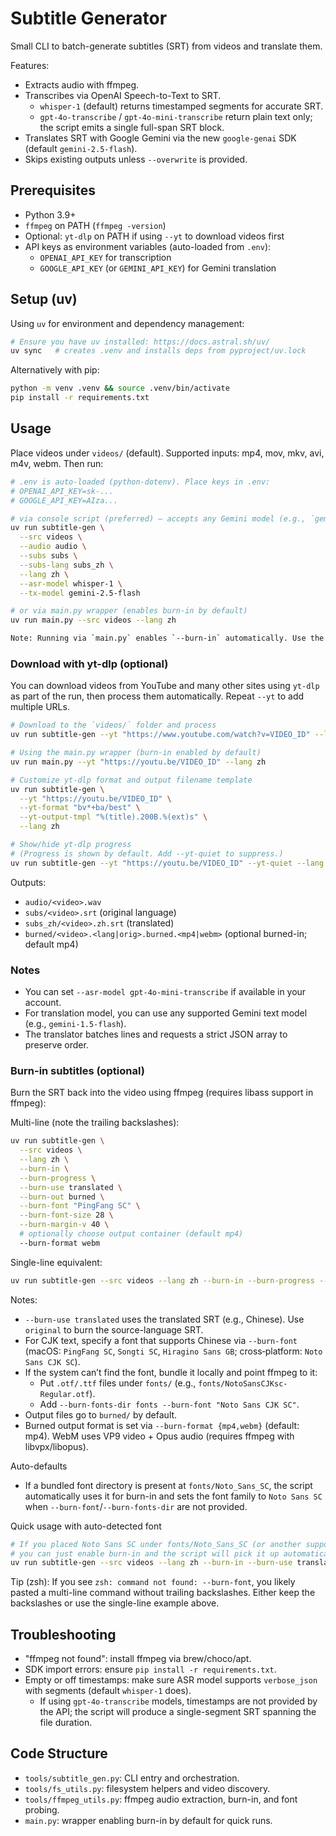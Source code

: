 # Subtitle Generator

Small CLI to batch-generate subtitles (SRT) from videos and translate them.

Features:
- Extracts audio with ffmpeg.
- Transcribes via OpenAI Speech-to-Text to SRT.
  - `whisper-1` (default) returns timestamped segments for accurate SRT.
  - `gpt-4o-transcribe` / `gpt-4o-mini-transcribe` return plain text only; the script emits a single full-span SRT block.
- Translates SRT with Google Gemini via the new `google-genai` SDK (default `gemini-2.5-flash`).
- Skips existing outputs unless `--overwrite` is provided.

## Prerequisites

- Python 3.9+
- `ffmpeg` on PATH (`ffmpeg -version`)
- Optional: `yt-dlp` on PATH if using `--yt` to download videos first
- API keys as environment variables (auto-loaded from `.env`):
  - `OPENAI_API_KEY` for transcription
  - `GOOGLE_API_KEY` (or `GEMINI_API_KEY`) for Gemini translation

## Setup (uv)

Using `uv` for environment and dependency management:

```bash
# Ensure you have uv installed: https://docs.astral.sh/uv/
uv sync   # creates .venv and installs deps from pyproject/uv.lock
```

Alternatively with pip:

```bash
python -m venv .venv && source .venv/bin/activate
pip install -r requirements.txt
```

## Usage

Place videos under `videos/` (default). Supported inputs: mp4, mov, mkv, avi, m4v, webm. Then run:

```bash
# .env is auto-loaded (python-dotenv). Place keys in .env:
# OPENAI_API_KEY=sk-...
# GOOGLE_API_KEY=AIza...

# via console script (preferred) — accepts any Gemini model (e.g., `gemini-2.5-flash`, `gemini-1.5-flash`, etc.)
uv run subtitle-gen \
  --src videos \
  --audio audio \
  --subs subs \
  --subs-lang subs_zh \
  --lang zh \
  --asr-model whisper-1 \
  --tx-model gemini-2.5-flash

# or via main.py wrapper (enables burn-in by default)
uv run main.py --src videos --lang zh

Note: Running via `main.py` enables `--burn-in` automatically. Use the `subtitle-gen` CLI if you prefer not to burn-in by default, or pass the explicit CLI flags with `subtitle-gen`.
```

### Download with yt-dlp (optional)

You can download videos from YouTube and many other sites using `yt-dlp` as part of the run, then process them automatically. Repeat `--yt` to add multiple URLs.

```bash
# Download to the `videos/` folder and process
uv run subtitle-gen --yt "https://www.youtube.com/watch?v=VIDEO_ID" --lang zh

# Using the main.py wrapper (burn-in enabled by default)
uv run main.py --yt "https://youtu.be/VIDEO_ID" --lang zh

# Customize yt-dlp format and output filename template
uv run subtitle-gen \
  --yt "https://youtu.be/VIDEO_ID" \
  --yt-format "bv*+ba/best" \
  --yt-output-tmpl "%(title).200B.%(ext)s" \
  --lang zh

# Show/hide yt-dlp progress
# (Progress is shown by default. Add --yt-quiet to suppress.)
uv run subtitle-gen --yt "https://youtu.be/VIDEO_ID" --yt-quiet --lang zh
```

Outputs:
- `audio/<video>.wav`
- `subs/<video>.srt` (original language)
- `subs_zh/<video>.zh.srt` (translated)
 - `burned/<video>.<lang|orig>.burned.<mp4|webm>` (optional burned-in; default mp4)

### Notes

- You can set `--asr-model gpt-4o-mini-transcribe` if available in your account.
- For translation model, you can use any supported Gemini text model (e.g., `gemini-1.5-flash`).
- The translator batches lines and requests a strict JSON array to preserve order.

### Burn-in subtitles (optional)

Burn the SRT back into the video using ffmpeg (requires libass support in ffmpeg):

Multi-line (note the trailing backslashes):

```bash
uv run subtitle-gen \
  --src videos \
  --lang zh \
  --burn-in \
  --burn-progress \
  --burn-use translated \
  --burn-out burned \
  --burn-font "PingFang SC" \
  --burn-font-size 28 \
  --burn-margin-v 40 \
  # optionally choose output container (default mp4)
  --burn-format webm
```

Single-line equivalent:

```bash
uv run subtitle-gen --src videos --lang zh --burn-in --burn-progress --burn-use translated --burn-out burned --burn-font "PingFang SC" --burn-font-size 28 --burn-margin-v 40 --burn-format mp4
```

Notes:
- `--burn-use translated` uses the translated SRT (e.g., Chinese). Use `original` to burn the source-language SRT.
- For CJK text, specify a font that supports Chinese via `--burn-font` (macOS: `PingFang SC`, `Songti SC`, `Hiragino Sans GB`; cross‑platform: `Noto Sans CJK SC`).
- If the system can’t find the font, bundle it locally and point ffmpeg to it:
  - Put `.otf/.ttf` files under `fonts/` (e.g., `fonts/NotoSansCJKsc-Regular.otf`).
  - Add `--burn-fonts-dir fonts --burn-font "Noto Sans CJK SC"`.
- Output files go to `burned/` by default.
 - Burned output format is set via `--burn-format {mp4,webm}` (default: mp4). WebM uses VP9 video + Opus audio (requires ffmpeg with libvpx/libopus).

Auto-defaults
- If a bundled font directory is present at `fonts/Noto_Sans_SC`, the script automatically uses it for burn-in and sets the font family to `Noto Sans SC` when `--burn-font`/`--burn-fonts-dir` are not provided.

Quick usage with auto-detected font

```bash
# If you placed Noto Sans SC under fonts/Noto_Sans_SC (or another supported fonts dir),
# you can just enable burn-in and the script will pick it up automatically.
uv run subtitle-gen --src videos --lang zh --burn-in --burn-use translated --burn-out burned
```

Tip (zsh): If you see `zsh: command not found: --burn-font`, you likely pasted a multi-line command without trailing backslashes. Either keep the backslashes or use the single-line example above.

## Troubleshooting

- "ffmpeg not found": install ffmpeg via brew/choco/apt.
- SDK import errors: ensure `pip install -r requirements.txt`.
- Empty or off timestamps: make sure ASR model supports `verbose_json` with segments (default `whisper-1` does).
  - If using `gpt-4o-transcribe` models, timestamps are not provided by the API; the script will produce a single-segment SRT spanning the file duration.

## Code Structure

- `tools/subtitle_gen.py`: CLI entry and orchestration.
- `tools/fs_utils.py`: filesystem helpers and video discovery.
- `tools/ffmpeg_utils.py`: ffmpeg audio extraction, burn-in, and font probing.
- `main.py`: wrapper enabling burn-in by default for quick runs.

